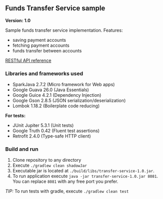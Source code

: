 ## Funds Transfer Service sample

**Version: 1.0**

Sample funds transfer service implementation. 
Features:
* saving payment accounts
* fetching payment accounts
* funds transfer between accounts

[RESTful API reference](../master/apidoc.yml)

### Libraries and frameworks used

* SparkJava 2.7.2 (Micro framework for Web apps)
* Google Guava 26.0 (Java Essentials)
* Google Guice 4.2.1 (Dependency Injection)
* Google Gson 2.8.5 (JSON serialization/deserialization)
* Lombok 1.18.2 (Boilerplate code reducing)

**For tests:**
* JUnit Jupiter 5.3.1 (Unit tests)
* Google Truth 0.42 (Fluent test assertions)
* Retrofit 2.4.0 (Type-safe HTTP client)

### Build and run

1. Clone repository to any directory
2. Execute `./gradlew clean shadowJar`
3. Executable jar is located at `./build/libs/transfer-service-1.0.jar`. 
4. To run application execute `java -jar transfer-service-1.0.jar 8081`. You can replace `8081` with any free port you prefer.

*TIP:* To run tests with gradle, execute `./gradlew clean test`